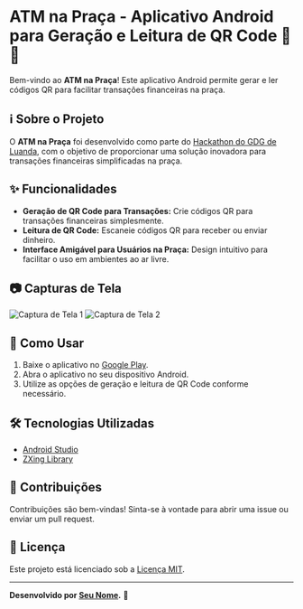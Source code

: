 # ATM na Praça - Aplicativo Android para Geração e Leitura de QR Code 🏧📱

Bem-vindo ao **ATM na Praça**! Este aplicativo Android permite gerar e ler códigos QR para facilitar transações financeiras na praça.

## ℹ️ Sobre o Projeto

O **ATM na Praça** foi desenvolvido como parte do [Hackathon do GDG de Luanda](link_para_o_evento), com o objetivo de proporcionar uma solução inovadora para transações financeiras simplificadas na praça.

## ✨ Funcionalidades

- **Geração de QR Code para Transações:** Crie códigos QR para transações financeiras simplesmente.
- **Leitura de QR Code:** Escaneie códigos QR para receber ou enviar dinheiro.
- **Interface Amigável para Usuários na Praça:** Design intuitivo para facilitar o uso em ambientes ao ar livre.

## 📷 Capturas de Tela

![Captura de Tela 1](screenshots/screenshot1.png)
![Captura de Tela 2](screenshots/screenshot2.png)

## 🚀 Como Usar

1. Baixe o aplicativo no [Google Play](link_para_o_google_play).
2. Abra o aplicativo no seu dispositivo Android.
3. Utilize as opções de geração e leitura de QR Code conforme necessário.

## 🛠️ Tecnologias Utilizadas

- [Android Studio](https://developer.android.com/studio)
- [ZXing Library](https://github.com/zxing/zxing)

## 🤝 Contribuições

Contribuições são bem-vindas! Sinta-se à vontade para abrir uma issue ou enviar um pull request.

## 📄 Licença

Este projeto está licenciado sob a [Licença MIT](LICENSE).

---

**Desenvolvido por [Seu Nome](https://github.com/seu-username).** 🌟

